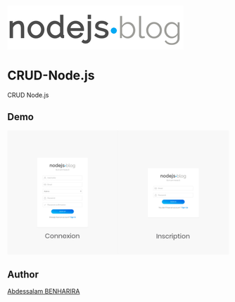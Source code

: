 ![logo](pics/logo.png)

# CRUD-Node.js

CRUD Node.js

## Demo 

![demo](pics/demo.png)

## Author

[Abdessalam BENHARIRA](https://github.com/Abdessalam98)